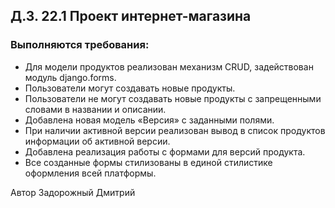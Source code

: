## Д.З. 22.1 Проект интернет-магазина


### Выполняются требования:

- Для модели продуктов реализован механизм CRUD, задействован модуль django.forms.
- Пользователи могут создавать новые продукты.
- Пользователи не могут создавать новые продукты с запрещенными словами в названии и описании.
- Добавлена новая модель «Версия» с заданными полями.
- При наличии активной версии реализован вывод в список продуктов информации об активной версии.
- Добавлена реализация работы с формами для версий продукта.
- Все созданные формы стилизованы в единой стилистике оформления всей платформы.






Автор Задорожный Дмитрий